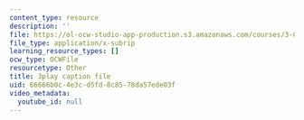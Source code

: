 ```yaml
---
content_type: resource
description: ''
file: https://ol-ocw-studio-app-production.s3.amazonaws.com/courses/3-091-introduction-to-solid-state-chemistry-fall-2018/66666b0c4e3cd5fd8c8578da57ede03f_YnZu0DL9eHg.srt
file_type: application/x-subrip
learning_resource_types: []
ocw_type: OCWFile
resourcetype: Other
title: 3play caption file
uid: 66666b0c-4e3c-d5fd-8c85-78da57ede03f
video_metadata:
  youtube_id: null
---
```

